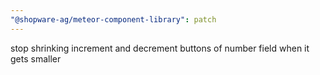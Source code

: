 ```yaml
---
"@shopware-ag/meteor-component-library": patch
---
```


stop shrinking increment and decrement buttons of number field when it gets smaller
